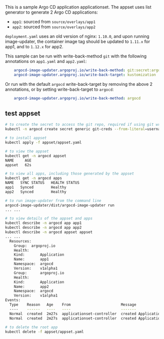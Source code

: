 This is a sample Argo CD application applicationset. The appset uses list generator to
generate 2 Argo CD applications:
* `app1`: sourced from `source/overlays/app1`
* `app2`: sourced from `source/overlays/app2`

`deployment.yaml` uses an old version of nginx: `1.10.0`, and upon running
image-updater, the container image tag should be updated to `1.11.x` for app1,
and to `1.12.x` for app2.

This sample can be run with write-back-method `git` with the following annotations
on `app1.yaml` and `app2.yaml`:
```yaml
    argocd-image-updater.argoproj.io/write-back-method: git:secret:argocd/git-creds
    argocd-image-updater.argoproj.io/write-back-target: kustomization
```
Or run with the default `argocd` write-back-target by removing the above 2 annotations,
or by setting write-back-target to `argocd`:
```yaml
    argocd-image-updater.argoproj.io/write-back-method: argocd
```

## test appset
```bash
# to create the secret to access the git repo, required if using git write-back-method
kubectl -n argocd create secret generic git-creds --from-literal=username=xxx --from-literal=password=xxx

# to install appset
kubectl apply -f appset/appset.yaml

# to view the appset
kubectl get -n argocd appset
NAME     AGE
appset   62s

# to view all apps, including those generated by the appset
kubectl get -n argocd apps
NAME   SYNC STATUS   HEALTH STATUS
app1   Synced        Healthy
app2   Synced        Healthy

# to run image-updater from the command line
argocd-image-updater/dist/argocd-image-updater run
... ...

# to view details of the appset and apps
kubectl describe -n argocd app app1
kubectl describe -n argocd app app2
kubectl describe -n argocd appset appset
... ...
  Resources:
    Group:  argoproj.io
    Health:
    Kind:       Application
    Name:       app1
    Namespace:  argocd
    Version:    v1alpha1
    Group:      argoproj.io
    Health:
    Kind:       Application
    Name:       app2
    Namespace:  argocd
    Version:    v1alpha1
Events:
  Type    Reason   Age    From                       Message
  ----    ------   ----   ----                       -------
  Normal  created  2m27s  applicationset-controller  created Application "app1"
  Normal  created  2m27s  applicationset-controller  created Application "app2"
  
# to delete the root app
kubectl delete -f appset/appset.yaml

```
